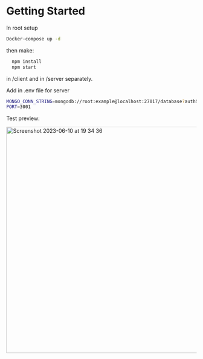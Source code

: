 # Getting Started 

In root setup 

```bash
Docker-compose up -d
```
then make:
```bash
  npm install
  npm start
```
in /client and in /server separately.

Add in .env file for server
```bash
MONGO_CONN_STRING=mongodb://root:example@localhost:27017/database?authSource=admin&authMechanism=SCRAM-SHA-256
PORT=3001
```



Test preview:

<img width="600" alt="Screenshot 2023-06-10 at 19 34 36" src="https://github.com/Polkan37/superheroes/assets/16626359/f8eae3d0-4be7-4bf4-9e62-76100da42e1e">
